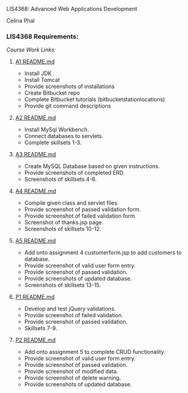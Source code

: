 LIS4368: Advanced Web Applications Development

Celina Phal

### LIS4368 Requirements:

*Course Work Links:*

1. [A1 README.md](a1/README.md "My A1 README.md file")
    - Install JDK
    - Install Tomcat
    - Provide screenshots of installations
    - Create Bitbucket repo
    - Complete Bitbucket tutorials
        (bitbucketstationlocations)
    - Provide git command descriptions

2. [A2 README.md](a2/README.md "My A2 README.md file")
    - Install MySql Workbench.
    - Connect databases to servlets.
    - Complete skillsets 1-3.

3. [A3 README.md](a3/README.md "My A3 README.md file")
    - Create MySQL Database based on given instructions.
    - Provide screenshots of completed ERD.
    - Screenshots of skillsets 4-6.

4. [A4 README.md](a4/README.md "My A4 README.md file")
    - Compile given class and servlet files. 
    - Provide screenshot of passed validation form.
    - Provide screenshot of failed validation form.
    - Screenshot of thanks.jsp page.
    - Screenshots of skillsets 10-12.

5. [A5 README.md](a5/README.md "My A5 README.md file")
    - Add onto assignment 4 customerform.jsp to add customers to database. 
    - Provide screenshot of valid user form entry.
    - Provide screenshot of passed validation.
    - Provide screenshots of updated database.
    - Screenshots of skillsets 13-15.

6. [P1 README.md](p1/README.md "My P1 README.md file")
    - Develop and test jQuery validations. 
    - Provide screenshot of failed validation.
    - Provide screenshot of passed validation.
    - Skillsets 7-9.

7. [P2 README.md](p2/README.md "My P2 README.md file")
    - Add onto assignment 5 to complete CRUD functionality. 
    - Provide screenshot of valid user form entry.
    - Provide screenshot of passed validation.
    - Provide screenshot of modified data.
    - Provide screenshot of delete warning.
    - Provide screenshots of updated database.




